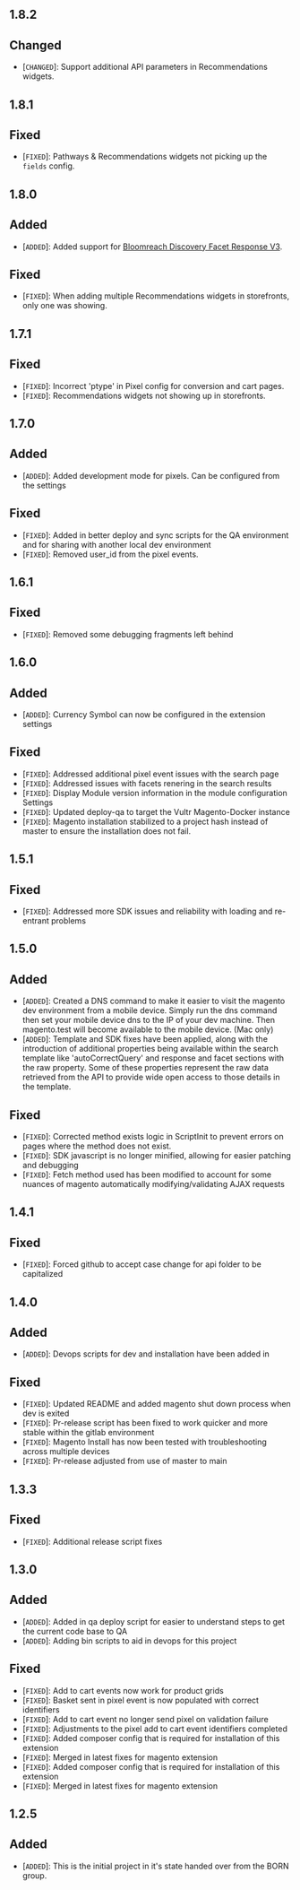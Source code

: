 ## 1.8.2

## Changed

- [`CHANGED`]: Support additional API parameters in Recommendations widgets.

## 1.8.1

## Fixed

- [`FIXED`]: Pathways & Recommendations widgets not picking up the `fields` config.

## 1.8.0

## Added

- [`ADDED`]: Added support for [Bloomreach Discovery Facet Response V3](https://documentation.bloomreach.com/discovery/reference/facet-response-v3-unified-ranking).

## Fixed

- [`FIXED`]: When adding multiple Recommendations widgets in storefronts, only one was showing.

## 1.7.1

## Fixed

- [`FIXED`]: Incorrect 'ptype' in Pixel config for conversion and cart pages.
- [`FIXED`]: Recommendations widgets not showing up in storefronts.

## 1.7.0

## Added

- [`ADDED`]: Added development mode for pixels. Can be configured from the settings

## Fixed

- [`FIXED`]: Added in better deploy and sync scripts for the QA environment and for sharing with another local dev environment
- [`FIXED`]: Removed user_id from the pixel events.

## 1.6.1

## Fixed

- [`FIXED`]: Removed some debugging fragments left behind

## 1.6.0

## Added

- [`ADDED`]: Currency Symbol can now be configured in the extension settings

## Fixed

- [`FIXED`]: Addressed additional pixel event issues with the search page
- [`FIXED`]: Addressed issues with facets renering in the search results
- [`FIXED`]: Display Module version information in the module configuration Settings
- [`FIXED`]: Updated deploy-qa to target the Vultr Magento-Docker instance
- [`FIXED`]: Magento installation stabilized to a project hash instead of master to ensure the installation does not fail.

## 1.5.1

## Fixed

- [`FIXED`]: Addressed more SDK issues and reliability with loading and re-entrant problems

## 1.5.0

## Added

- [`ADDED`]: Created a DNS command to make it easier to visit the magento dev environment from a mobile device. Simply run the dns command then set your mobile device dns to the IP of your dev machine. Then magento.test will become available to the mobile device. (Mac only)
- [`ADDED`]: Template and SDK fixes have been applied, along with the introduction of additional properties being available within the search template like 'autoCorrectQuery' and response and facet sections with the raw property. Some of these properties represent the raw data retrieved from the API to provide wide open access to those details in the template.

## Fixed

- [`FIXED`]: Corrected method exists logic in ScriptInit to prevent errors on pages where the method does not exist.
- [`FIXED`]: SDK javascript is no longer minified, allowing for easier patching and debugging
- [`FIXED`]: Fetch method used has been modified to account for some nuances of magento automatically modifying/validating AJAX requests

## 1.4.1

## Fixed

- [`FIXED`]: Forced github to accept case change for api folder to be capitalized

## 1.4.0

## Added

- [`ADDED`]: Devops scripts for dev and installation have been added in

## Fixed

- [`FIXED`]: Updated README and added magento shut down process when dev is exited
- [`FIXED`]: Pr-release script has been fixed to work quicker and more stable within the gitlab environment
- [`FIXED`]: Magento Install has now been tested with troubleshooting across multiple devices
- [`FIXED`]: Pr-release adjusted from use of master to main

## 1.3.3

## Fixed

- [`FIXED`]: Additional release script fixes

## 1.3.0

## Added

- [`ADDED`]: Added in qa deploy script for easier to understand steps to get the current code base to QA
- [`ADDED`]: Adding bin scripts to aid in devops for this project

## Fixed

- [`FIXED`]: Add to cart events now work for product grids
- [`FIXED`]: Basket sent in pixel event is now populated with correct identifiers
- [`FIXED`]: Add to cart event no longer send pixel on validation failure
- [`FIXED`]: Adjustments to the pixel add to cart event identifiers completed
- [`FIXED`]: Added composer config that is required for installation of this extension
- [`FIXED`]: Merged in latest fixes for magento extension
- [`FIXED`]: Added composer config that is required for installation of this extension
- [`FIXED`]: Merged in latest fixes for magento extension

## 1.2.5

## Added

- [`ADDED`]: This is the initial project in it's state handed over from the BORN group.
